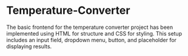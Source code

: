# Temperature-Converter
The basic frontend for the temperature converter project has been implemented using HTML for structure and CSS for styling. This setup includes an input field, dropdown menu, button, and placeholder for displaying results.

